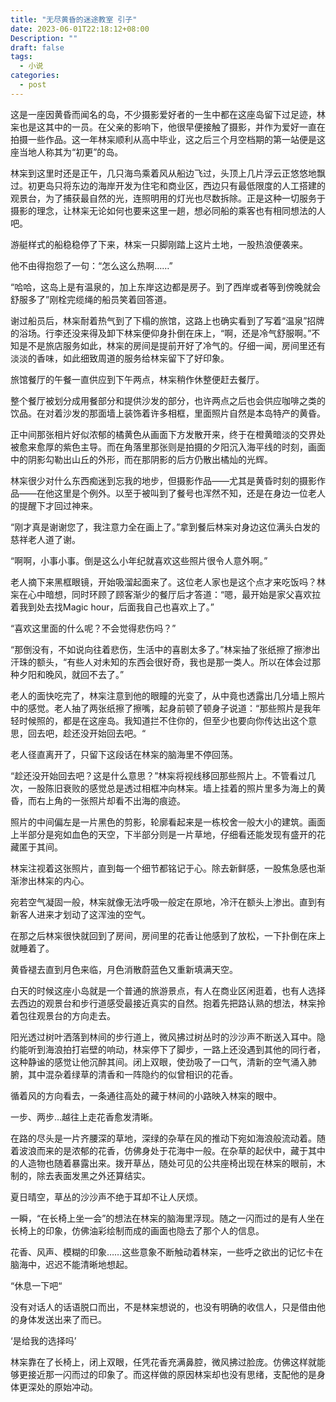 ```yaml
---
title: "无尽黄昏的迷途教室 引子"
date: 2023-06-01T22:18:12+08:00
Description: ""
draft: false
tags:
  - 小说
categories:
  - post
---
```


这是一座因黄昏而闻名的岛，不少摄影爱好者的一生中都在这座岛留下过足迹，林杗也是这其中的一员。在父亲的影响下，他很早便接触了摄影，并作为爱好一直在拍摄一些作品。这一年林杗顺利从高中毕业，这之后三个月空档期的第一站便是这座当地人称其为“初更”的岛。

林杗到这里时还是正午，几只海鸟乘着风从船边飞过，头顶上几片浮云正悠悠地飘过。初更岛只将东边的海岸开发为住宅和商业区，西边只有最低限度的人工搭建的观景台，为了捕获最自然的光，连照明用的灯光也尽数拆除。正是这种一切服务于摄影的理念，让林杗无论如何也要来这里一趟，想必同船的乘客也有相同想法的人吧。

游艇样式的船稳稳停了下来，林杗一只脚刚踏上这片土地，一股热浪便袭来。
 
他不由得抱怨了一句：“怎么这么热啊……”

“哈哈，这岛上是有温泉的，加上东岸这边都是房子。到了西岸或者等到傍晚就会舒服多了”刚栓完缆绳的船员笑着回答道。

谢过船员后，林杗耐着热气到了下榻的旅馆，这路上也确实看到了写着“温泉”招牌的浴场。行李还没来得及卸下林杗便仰身扑倒在床上，“啊，还是冷气舒服啊。”不知是不是旅店服务如此，林杗的房间是提前开好了冷气的。仔细一闻，房间里还有淡淡的香味，如此细致周道的服务给林杗留下了好印象。

旅馆餐厅的午餐一直供应到下午两点，林杗稍作休整便赶去餐厅。

整个餐厅被划分成用餐部分和提供沙发的部分，也许两点之后也会供应咖啡之类的饮品。在对着沙发的那面墙上装饰着许多相框，里面照片自然是本岛特产的黄昏。

正中间那张相片好似浓郁的橘黄色从画面下方发散开来，终于在橙黄暗淡的交界处被愈来愈厚的紫色主导。而在角落里那张则是拍摄的夕阳沉入海平线的时刻，画面中的阴影勾勒出山丘的外形，而在那阴影的后方仍散出橘灿的光辉。

林杗很少对什么东西痴迷到忘我的地步，但摄影作品——尤其是黄昏时刻的摄影作品——在他这里是个例外。以至于被叫到了餐号也浑然不知，还是在身边一位老人的提醒下才回过神来。

“刚才真是谢谢您了，我注意力全在画上了。”拿到餐后林杗对身边这位满头白发的慈祥老人道了谢。

“啊啊，小事小事。倒是这么小年纪就喜欢这些照片很令人意外啊。”

老人摘下来黑框眼镜，开始吸溜起面来了。这位老人家也是这个点才来吃饭吗？林杗在心中暗想，同时环顾了顾客渐少的餐厅后才答道：“嗯，最开始是家父喜欢拉着我到处去找Magic hour，后面我自己也喜欢上了。”

“喜欢这里面的什么呢？不会觉得悲伤吗？”

“那倒没有，不如说向往着悲伤，生活中的喜剧太多了。”林杗抽了张纸擦了擦渗出汗珠的额头，“有些人对未知的东西会很好奇，我也是那一类人。所以在体会过那种夕阳和晚风，就回不去了。”

老人的面快吃完了，林杗注意到他的眼瞳的光变了，从中竟也透露出几分墙上照片中的感觉。老人抽了两张纸擦了擦嘴，起身前顿了顿身子说道：“那些照片是我年轻时候照的，都是在这座岛。我知道拦不住你的，但至少也要向你传达出这个意思，回去吧，趁还没开始回去吧。“

老人径直离开了，只留下这段话在林杗的脑海里不停回荡。

“趁还没开始回去吧？这是什么意思？”林杗将视线移回那些照片上。不管看过几次，一股陈旧衰败的感觉总是透过相框冲向林杗。墙上挂着的照片里多为海上的黄昏，而右上角的一张照片却看不出海的痕迹。

照片的中间偏左是一片黑色的剪影，轮廓看起来是一栋校舍一般大小的建筑。画面上半部分是宛如血色的天空，下半部分则是一片草地，仔细看还能发现有盛开的花藏匿于其间。

林杗注视着这张照片，直到每一个细节都铭记于心。除去新鲜感，一股焦急感也渐渐渗出林杗的内心。

宛若空气凝固一般，林杗就像无法呼吸一般定在原地，冷汗在额头上渗出。直到有新客人进来才划动了这浑浊的空气。

在那之后林杗很快就回到了房间，房间里的花香让他感到了放松，一下扑倒在床上就睡着了。

黄昏褪去直到月色来临，月色消散蔚蓝色又重新填满天空。

白天的时候这座小岛就是一个普通的旅游景点，有人在商业区闲逛着，也有人选择去西边的观景台和步行道感受最接近真实的自然。抱着先把路认熟的想法，林杗拎着包往观景台的方向走去。

阳光透过树叶洒落到林间的步行道上，微风拂过树丛时的沙沙声不断送入耳中。隐约能听到海浪拍打岩壁的响动，林杗停下了脚步，一路上还没遇到其他的同行者，这种静谧的感觉让他沉醉其间。闭上双眼，使劲吸了一口气，清新的空气涌入肺腑，其中混杂着绿草的清香和一阵隐约的似曾相识的花香。

循着风的方向看去，一条通往高处的藏于林间的小路映入林杗的眼中。

一步、两步…越往上走花香愈发清晰。

在路的尽头是一片齐腰深的草地，深绿的杂草在风的推动下宛如海浪般流动着。随着波浪而来的是浓郁的花香，仿佛身处于花海中一般。在杂草的起伏中，藏于其中的人造物也随着暴露出来。拨开草丛，随处可见的公共座椅出现在林杗的眼前，木制的，除去表面发黑之外还算结实。

夏日晴空，草丛的沙沙声不绝于耳却不让人厌烦。

一瞬，“在长椅上坐一会”的想法在林杗的脑海里浮现。随之一闪而过的是有人坐在长椅上的印象，仿佛油彩绘制而成的画面也隐去了那个人的信息。

花香、风声、模糊的印象……这些意象不断触动着林杗，一些呼之欲出的记忆卡在脑海中，迟迟不能清晰地想起。

“休息一下吧“

没有对话人的话语脱口而出，不是林杗想说的，也没有明确的收信人，只是借由他的身体发送出来了而已。

‘是给我的选择吗’

林杗靠在了长椅上，闭上双眼，任凭花香充满鼻腔，微风拂过脸庞。仿佛这样就能够更接近那一闪而过的印象了。而这样做的原因林杗却也没有思绪，支配他的是身体更深处的原始冲动。
